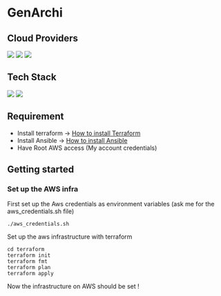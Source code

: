 # GenArchi
## Cloud Providers
<img src="https://img.shields.io/badge/Amazon_AWS-FF9900?style=for-the-badge&logo=amazonaws&logoColor=white" />
<img src="https://img.shields.io/badge/Google_Cloud-4285F4?style=for-the-badge&logo=google-cloud&logoColor=white" />
<img src="https://img.shields.io/badge/Openstack-%23f01742.svg?style=for-the-badge&logo=openstack&logoColor=white"/>

## Tech Stack
<img src="https://img.shields.io/badge/Terraform-7B42BC?style=for-the-badge&logo=terraform&logoColor=white" />

<img src="https://img.shields.io/badge/Ansible-000000?style=for-the-badge&logo=ansible&logoColor=white" />

## Requirement 
- Install terraform -> [How to install Terraform](https://developer.hashicorp.com/terraform/tutorials/aws-get-started/install-cli)
- Install Ansible -> [How to install Ansible](https://docs.ansible.com/ansible/latest/installation_guide/intro_installation.html) 
- Have Root AWS access (My account credentials)

## Getting started

### Set up the AWS infra
First set up the Aws credentials as environment variables (ask me for the aws_credentials.sh file)
```
./aws_credentials.sh
```

Set up the aws infrastructure with terraform
```
cd terraform
terraform init
terraform fmt
terraform plan 
terraform apply
```

Now the infrastructure on AWS should be set ! 